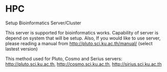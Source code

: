 # HPC
Setup Bioinformatics Server/Cluster

This server is supported for bioinformatics works. Capability of server is depend on system that will be setup. Also, If you would like to use server, please reading a manual from http://pluto.sci.ku.ac.th/manual/ (select lastest version)

This method used for Pluto, Cosmo and Serius servers: http://pluto.sci.ku.ac.th, http://cosmo.sci.ku.ac.th, http://sirius.sci.ku.ac.th
